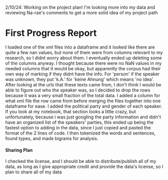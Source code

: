 2/10/24: Working on the project plan! I'm looking more into my data and reviewing Na-rae's comments to get a more solid idea of my project path

# First Progress Report
I loaded one of the xml files into a dataframe and it looked like there are quite a few nan values, but none of them were from columns relevant to my research, so I didnt worry about them. I eventually ended up deleting some of the columns anyway. I thought because there were no NaN values in my needed columns that it would be okay, but apparently the corpus had their own way of marking if they didnt have the info. For 'person' if the speaker was unknown, they put 'k.A.' for 'keine Ahnung' which means 'no idea'. After looking at the urls that these texts came from, I don't think I would be able to figure out who the speaker was, so I decided to drop the rows because it was a very small fraction of the total data. I added a column for what xml file the row came from before merging the files together into one dataframe for ease. I added the political party and gender of each speaker. If you look at my notebook, that section looks a little crazy, but unfortunately, because i was just googling the party information and didn't have an organized list of the speakers' parties, this ended up being the fastest option to adding in the data, since I just copied and pasted the format of the 2 lines of code. I then tokenized the words and sentences, found types, and made bigrams for analysis. 
#### Sharing Plan
I checked the license, and I should be able to distribute/publish all of my data, as long as I give appropriate credit and provide the data's license, so I plan to share all of my data





